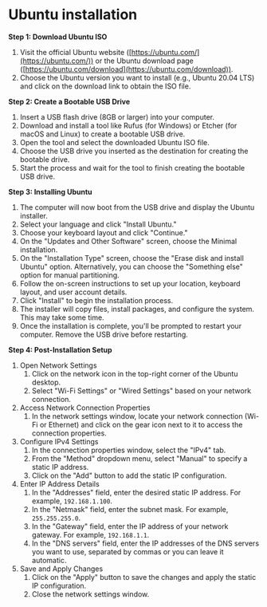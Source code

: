 # Ubuntu installation
**Step 1: Download Ubuntu ISO**

1.  Visit the official Ubuntu website ([https://ubuntu.com/](https://ubuntu.com/)) or the Ubuntu download page ([https://ubuntu.com/download](https://ubuntu.com/download)).
2.  Choose the Ubuntu version you want to install (e.g., Ubuntu 20.04 LTS) and click on the download link to obtain the ISO file.

**Step 2: Create a Bootable USB Drive**

1.  Insert a USB flash drive (8GB or larger) into your computer.
2.  Download and install a tool like Rufus (for Windows) or Etcher (for macOS and Linux) to create a bootable USB drive.
3.  Open the tool and select the downloaded Ubuntu ISO file.
4.  Choose the USB drive you inserted as the destination for creating the bootable drive.
5.  Start the process and wait for the tool to finish creating the bootable USB drive.

**Step 3: Installing Ubuntu**

1.  The computer will now boot from the USB drive and display the Ubuntu installer.
2.  Select your language and click "Install Ubuntu."
3.  Choose your keyboard layout and click "Continue."
4.  On the "Updates and Other Software" screen, choose the Minimal installation.
5.  On the "Installation Type" screen, choose the "Erase disk and install Ubuntu" option. Alternatively, you can choose the "Something else" option for manual partitioning.
6.  Follow the on-screen instructions to set up your location, keyboard layout, and user account details.
7.  Click "Install" to begin the installation process.
8.  The installer will copy files, install packages, and configure the system. This may take some time.
9.  Once the installation is complete, you'll be prompted to restart your computer. Remove the USB drive before restarting.

**Step 4: Post-Installation Setup**

1.  Open Network Settings
    1.  Click on the network icon in the top-right corner of the Ubuntu desktop.
    2.  Select "Wi-Fi Settings" or "Wired Settings" based on your network connection.
2.  Access Network Connection Properties
    1.  In the network settings window, locate your network connection (Wi-Fi or Ethernet) and click on the gear icon next to it to access the connection properties.
3.  Configure IPv4 Settings
    1.  In the connection properties window, select the "IPv4" tab.
    2.  From the "Method" dropdown menu, select "Manual" to specify a static IP address.
    3.  Click on the "Add" button to add the static IP configuration.
4.  Enter IP Address Details
    1.  In the "Addresses" field, enter the desired static IP address. For example, `192.168.1.100`.
    2.  In the "Netmask" field, enter the subnet mask. For example, `255.255.255.0`.
    3.  In the "Gateway" field, enter the IP address of your network gateway. For example, `192.168.1.1`.
    4.  In the "DNS servers" field, enter the IP addresses of the DNS servers you want to use, separated by commas or you can leave it automatic.
5.  Save and Apply Changes
    1.  Click on the "Apply" button to save the changes and apply the static IP configuration.
    2.  Close the network settings window.